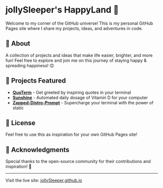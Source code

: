 # jollySleeper's HappyLand 🌈

Welcome to my corner of the GitHub universe! This is my personal GitHub Pages site where I share my projects, ideas, and adventures in code.

## 🌟 About

A collection of projects and ideas that make life easier, brighter, and more fun! Feel free to explore and join me on this journey of staying happy & spreading happiness! 😊

## 🚀 Projects Featured

- **[QuoTerm](https://github.com/jollySleeper/Quoterm)** - Get greeted by inspiring quotes in your terminal
- **[Sunshine](https://github.com/jollySleeper/Sunshine)** - Automated daily dosage of Vitamin D for your computer
- **[Zapped-Distro-Prompt](https://github.com/jollySleeper/Zapped-Distro-Prompt)** - Supercharge your terminal with the power of static

## 📝 License

Feel free to use this as inspiration for your own GitHub Pages site!

## 🙏 Acknowledgments

Special thanks to the open-source community for their contributions and inspiration! 🌟

---

Visit the live site: [jollySleeper.github.io](https://jollySleeper.github.io)

